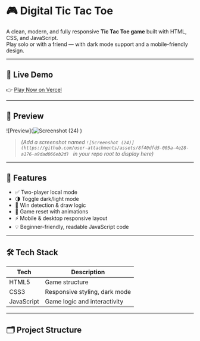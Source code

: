 # 🎮 Digital Tic Tac Toe

A clean, modern, and fully responsive **Tic Tac Toe game** built with HTML, CSS, and JavaScript.  
Play solo or with a friend — with dark mode support and a mobile-friendly design.

---

## 🔗 Live Demo

👉 [Play Now on Vercel](https://digital-tic-tac.vercel.app)

---

## 📸 Preview

![Preview](![Screenshot (24)](https://github.com/user-attachments/assets/d5170656-2642-44b4-939c-ae31984f4597)
)
> *(Add a screenshot named `![Screenshot (24)](https://github.com/user-attachments/assets/8f40dfd5-005a-4e28-a176-a9dad066eb2d)
` in your repo root to display here)*

---

## 🚀 Features

- ✅ Two-player local mode
- 🌗 Toggle dark/light mode
- 🎯 Win detection & draw logic
- 🔁 Game reset with animations
- ⚡ Mobile & desktop responsive layout
- 💡 Beginner-friendly, readable JavaScript code

---

## 🛠 Tech Stack

| Tech         | Description               |
|--------------|---------------------------|
| HTML5        | Game structure            |
| CSS3         | Responsive styling, dark mode |
| JavaScript   | Game logic and interactivity |

---

## 🗂 Project Structure

